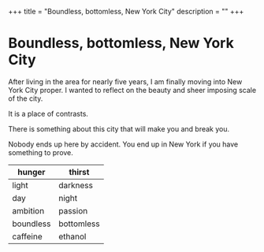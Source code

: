 +++
title = "Boundless, bottomless, New York City"
description = ""
+++

# Boundless, bottomless, New York City



After living in the area for nearly five years, I am finally moving into New
York City proper. I wanted to reflect on the beauty and sheer imposing scale of
the city.

It is a place of contrasts.

There is something about this city that will make you and break you.

Nobody ends up here by accident. You end up in New York if you have something
to prove.

| hunger | thirst |
| ------ | ------ |
| light | darkness |
| day | night |
| ambition | passion |
| boundless | bottomless |
| caffeine | ethanol |
